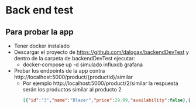 
# Back end test

## Para probar la app

* Tener docker instalado
* Descargar el proyecto de https://github.com/dalogax/backendDevTest y dentro de la carpeta de backendDevTest ejecutar:
  * docker-compose up -d simulado influxdb grafana
* Probar los endpoints de la app contra http://localhost:5000/product/{productId}/similar
  * Por ejemplo http://localhost:5000/product/2/similar
    la respuesta serán los productos similar al producto 2
    ```json
    [{"id":"3","name":"Blazer","price":29.99,"availability":false},{"id":"100","name":"Trousers","price":49.99,"availability":false},{"id":"1000","name":"Coat","price":89.99,"availability":true}]
    ````